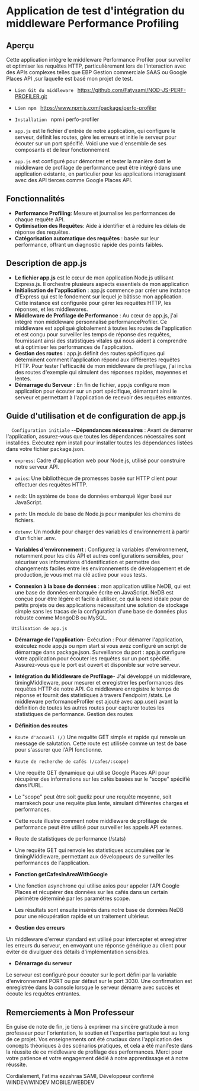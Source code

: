 # Application de test d'intégration du middleware Performance Profiling

## Aperçu

Cette application intègre le middleware Performance Profiler pour surveiller et optimiser les requêtes HTTP, particulièrement lors de l'interaction avec des APIs complexes telles que EBP Gestion commerciale SAAS ou Google Places API ,sur laquelle est basé mon projet de test.

- `Lien Git du middleware ` https://github.com/Fatysami/NOD-JS-PERF-PROFILER.git
- `Lien npm ` https://www.npmjs.com/package/perfo-profiler
- `Installation ` npm i perfo-profiler

- `app.js` est le fichier d'entrée de notre application, qui configure le serveur, définit les routes, gère les erreurs et initie le serveur pour écouter sur un port spécifié. Voici une vue d'ensemble de ses composants et de leur fonctionnement

- `app.js` est configuré pour démontrer et tester la manière dont le middleware de profilage de performance peut être intégré dans une application existante, en particulier pour les applications interagissant avec des API tierces comme Google Places API.

## Fonctionnalités

- **Performance Profiling**: Mesure et journalise les performances de chaque requête API.
- **Optimisation des Requêtes**: Aide à identifier et à réduire les délais de réponse des requêtes.
- **Catégorisation automatique des requêtes** :  basée sur leur performance, offrant un diagnostic rapide des points faibles.

## Description de app.js

- **Le fichier app.js** est le cœur de mon application Node.js utilisant Express.js. Il orchestre plusieurs aspects essentiels de mon application
- **Initialisation de l'application** : app.js commence par créer une instance d'Express qui est le fondement sur lequel je bâtisse mon application. Cette instance est configurée pour gérer les requêtes HTTP, les réponses, et les middlewares.
- **Middleware de Profilage de Performance** : Au cœur de app.js, j'ai intégré mon middleware personnalisé performanceProfiler. Ce middleware est appliqué globalement à toutes les routes de l'application et est conçu pour surveiller les temps de réponse des requêtes, fournissant ainsi des statistiques vitales qui nous aident à comprendre et à optimiser les performances de l'application.
- **Gestion des routes** : app.js définit des routes spécifiques qui déterminent comment l'application répond aux différentes requêtes HTTP. Pour tester l'efficacité de mon middleware de profilage, j'ai inclus des routes d'exemple qui simulent des réponses rapides, moyennes et lentes.
- **Démarrage du Serveur** : En fin de fichier, app.js configure mon application pour écouter sur un port spécifique, démarrant ainsi le serveur et permettant à l'application de recevoir des requêtes entrantes.

## Guide d'utilisation et de configuration de app.js

```   Configuration initiale ``` 
--**Dépendances nécessaires** : Avant de démarrer l'application, assurez-vous que toutes les dépendances nécessaires sont installées. Exécutez npm install pour installer toutes les dépendances listées dans votre fichier package.json.
 
- `express`: Cadre d'application web pour Node.js, utilisé pour construire notre serveur API.
- `axios`: Une bibliothèque de promesses basée sur HTTP client pour effectuer des requêtes HTTP.
- `nedb`: Un système de base de données embarqué léger basé sur JavaScript.
- `path`: Un module de base de Node.js pour manipuler les chemins de fichiers.
- `dotenv`: Un module pour charger des variables d'environnement à partir d'un fichier .env.

- **Variables d'environnement** : Configurez la variables d'environnement, notamment pour les clés API et autres configurations sensibles, pour sécuriser vos informations d'identification et permettre des changements faciles entre les environnements de développement et de production, je vous met ma clé active pour vous tests.

- **Connexion à la base de données** : mon application utilise NeDB, qui est une base de données embarquée écrite en JavaScript. NeDB est conçue pour être légère et facile à utiliser, ce qui la rend idéale pour de petits projets ou des applications nécessitant une solution de stockage simple sans les tracas de la configuration d'une base de données plus robuste comme MongoDB ou MySQL.

```   Utilisation de app.js ``` 
- **Démarrage de l'application**-
Exécution : Pour démarrer l'application, exécutez node app.js ou npm start si vous avez configuré un script de démarrage dans package.json.
Surveillance du port : app.js configure votre application pour écouter les requêtes sur un port spécifié. Assurez-vous que le port est ouvert et disponible sur votre serveur.

- **Intégration du Middleware de Profilage**-
J'ai développé un middleware, timingMiddleware, pour mesurer et enregistrer les performances des requêtes HTTP de notre API. Ce middleware enregistre le temps de réponse et fournit des statistiques à travers l'endpoint /stats.
Le middleware performanceProfiler est ajouté avec app.use() avant la définition de toutes les autres routes pour capturer toutes les statistiques de performance.
Gestion des routes

- **Définition des routes**

- `Route d'accueil (/)`
Une requête GET simple et rapide qui renvoie un message de salutation. Cette route est utilisée comme un test de base pour s'assurer que l'API fonctionne.

- `Route de recherche de cafés (/cafes/:scope)`
- Une requête GET dynamique qui utilise Google Places API pour récupérer des informations sur les cafés basées sur le "scope" spécifié dans l'URL.
- Le "scope" peut être soit gueliz pour une requête moyenne, soit marrakech pour une requête plus lente, simulant différentes charges et performances.
- Cette route illustre comment notre middleware de profilage de performance peut être utilisé pour surveiller les appels API externes.
- Route de statistiques de performance (/stats)
- Une requête GET qui renvoie les statistiques accumulées par le timingMiddleware, permettant aux développeurs de surveiller les performances de l'application.

- **Fonction getCafesInAreaWithGoogle**

- Une fonction asynchrone qui utilise axios pour appeler l'API Google Places et récupérer des données sur les cafés dans un certain périmètre déterminé par les paramètres scope.
- Les résultats sont ensuite insérés dans notre base de données NeDB pour une récupération rapide et un traitement ultérieur.

- **Gestion des erreurs**

 Un middleware d'erreur standard est utilisé pour intercepter et enregistrer les erreurs du serveur, en envoyant une réponse générique au client pour éviter de divulguer des détails d'implémentation sensibles.

- **Démarrage du serveur**

Le serveur est configuré pour écouter sur le port défini par la variable d'environnement PORT ou par défaut sur le port 3030.
Une confirmation est enregistrée dans la console lorsque le serveur démarre avec succès et écoute les requêtes entrantes.

## Remerciements à Mon Professeur
En guise de note de fin, je tiens à exprimer ma sincère gratitude à mon professeur pour l'orientation, le soutien et l'expertise partagée tout au long de ce projet. Vos enseignements ont été cruciaux dans l'application des concepts théoriques à des scénarios pratiques, et cela a été manifeste dans la réussite de ce middleware de profilage des performances. Merci pour votre patience et votre engagement dédié à notre apprentissage et à notre réussite.

Cordialement,
Fatima ezzahraa SAMI, Développeur confirmé WINDEV/WINDEV MOBILE/WEBDEV



